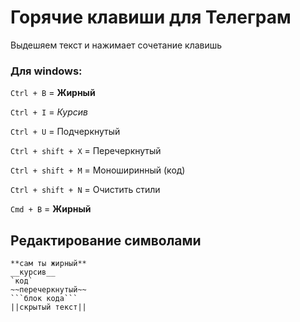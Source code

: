 # Горячие клавиши для Телеграм

Выдешяем текст и нажимает сочетание клавишь

### Для windows:

`Ctrl + B` = **Жирный**

`Ctrl + I` = *Курсив*

`Ctrl + U` = Подчеркнутый
    
`Ctrl + shift + X` = Перечеркнутый
    
`Ctrl + shift + M` = Моноширинный (код)
    
`Ctrl + shift + N` = Очистить стили


`Cmd + B` = **Жирный**

## Редактирование символами

```
**сам ты жирный**
__курсив__
`код`
~~перечеркнутый~~
```блок кода```
||скрытый текст||
```
